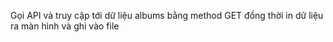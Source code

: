Gọi API và truy cập tới dữ liệu albums bằng method GET đồng thời in dữ liệu ra màn hình và ghi vào file
